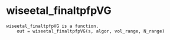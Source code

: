 # wiseetal_finaltpfpVG

```
wiseetal_finaltpfpVG is a function.
    out = wiseetal_finaltpfpVG(s, algor, vol_range, N_range)

```
